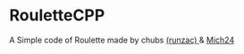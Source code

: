 # RouletteCPP
A Simple code of Roulette made by chubs <a href="https://github.com/runzac/" target="_blank" > (runzac) </a> & <a href="https://github.com/Mich242/" target="_blank" > Mich24 </a>